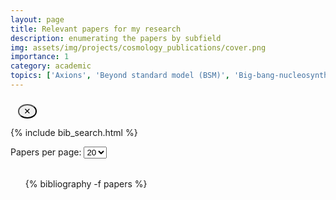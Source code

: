 ```yaml
---
layout: page
title: Relevant papers for my research
description: enumerating the papers by subfield
img: assets/img/projects/cosmology_publications/cover.png
importance: 1
category: academic
topics: ['Axions', 'Beyond standard model (BSM)', 'Big-bang-nucleosynthesis (BBN)', 'Chiral plasma instability (CPI) and chiral magnetic effect (CME)', 'Cosmological parameters', 'Cosmic microwave background (CMB)', 'Ultra high energy cosmic rays (UHECR)', 'Dark energy (DE)', 'Dark matter. (DM)', 'General relativity (GR) and modified gravity (MG)', 'Gravitational waves (GWs) theory & observations', 'Inflation', 'Isotropy', 'Large-scale structure (LSS)', 'Lorentz symmetry', 'Neutrinos', 'Parity symmetry', 'Perturbations', 'Phase transitions (PTs)', 'Primordial magnetic fields (PMFs)', 'Turbulence', 'Miscellaneous']
---
```


<!-- ──────────────────────────────────────────────────────────────
     TOPIC‑CHIP MENU
     ─────────────────────────────────────────────────────────── -->
<div id="tag‑chooser" class="mb-3">
  <div class="chip-box" id="available-tags"></div>
  <div class="chip-box chosen" id="selected-tags"></div>
  <button id="clear-tags" class="clear-chips btn btn-sm" title="Clear all">✕</button>
</div>

{% include bib_search.html %}
<script src="{{ '/assets/js/bibsearch_button_highlight.js' | relative_url }}"></script>

<!-- ───────────────────── Pagination selector ────────────────── -->
<div class="bibliography-controls">
  <label for="per-page">Papers per page:</label>
  <select id="per-page">
    <option value="10">10</option>
    <option value="20" selected>20</option>
    <option value="50">50</option>
  </select>
</div>

<div id="bib-nav-top" class="bib-nav"></div>
<ul id="bib-list">
  {% bibliography -f papers %}
</ul>

<div id="bib-nav"      class="bib-nav"></div>

<!-- ───────────────────────── CSS ─────────────────────────────── -->
<style>
/* chips */
.chip-box          { display:flex; flex-wrap:wrap; gap:.4rem; }
.chip-box.chosen   { margin-top:.6rem; }

.chip {
  display:inline-flex; align-items:center; gap:.25em;
  padding:.25em .6em; border-radius:1rem; font-size:.875rem;
  background:#e5e5e5; cursor:pointer; user-select:none;
  transition:background .15s ease;
}
.chip:hover        { background:#d0d0d0; }
.chip.chosen       { background:#6495ed; color:#fff; }
.chip .close       { font-size:.8em; margin-left:.3em; }

.clear-chips {
  margin-left:.75rem; padding:.15rem .45rem;
  border-radius:50%; line-height:1; cursor:pointer;
}

.hidden, .tag‑filtered { display:none !important; }

/* nav buttons */
.bib-nav { margin:1rem 0; display:flex; flex-wrap:wrap; gap:.4rem; }
.bib-nav button { padding:.2rem .55rem; }

/* — make the bib-plugin’s <a class="… btn"> links show their borders & padding */
#bib-list a.btn {
  display: inline-block;
  padding: 0.2rem 0.5rem;
  border: 1px solid currentColor !important;
  color: inherit !important;
  background-color: transparent !important;
  border-radius: 0.25rem;
  text-decoration: none;
}

/* ── highlight colour for Abs / Bib buttons ──────────────────── */
:root{
  --hit-light:#ff4d85;     /* light-mode pink  */
  --hit-dark :#4da8ff;     /* dark-mode blue   */
}
a.btn.search-hit{
  color:#fff !important;                  /* keep text white in dark-mode */
  background:var(--hit-light) !important;
}
@media (prefers-color-scheme:dark){
  a.btn.search-hit{ background:var(--hit-dark) !important; }
}
:root               { --hit-bg-light:#ffe0ec; --hit-fg-light:#c2185b; }
html.dark           { --hit-bg-light:#004b9a; --hit-fg-light:#ffffff; }

a.search-hit {            /* override MDB/Bootstrap .btn */
  background:var(--hit-bg-light) !important;
  color:      var(--hit-fg-light) !important;
}

</style>

<!-- ───────────────────────── JS ──────────────────────────────── -->
<!-- htmlcompressor ignore:start -->

<script>
document.addEventListener('DOMContentLoaded', () => {
    const bibList = document.getElementById('bib-list');
/* ========== 0.  Grab stuff ========== */
const allTopics = {{ page.topics | jsonify }};          // from front‑matter
const boxAvail  = document.getElementById('available-tags');
const boxChosen = document.getElementById('selected-tags');
const clearBtn  = document.getElementById('clear-tags');
const selected  = new Set();

/* ========== 1.  Build chips ========== */
const makeChip = (label, chosen=false) => {
  const chip = document.createElement('span');
  chip.className = 'chip' + (chosen ? ' chosen' : '');
  chip.dataset.tag = label.toLowerCase();
  chip.textContent = label;
  const x = document.createElement('span');
  x.textContent = '✕'; x.className = 'close';
  x.style.display = chosen ? '' : 'none';
  chip.appendChild(x);
  return chip;
};
allTopics.forEach(t => boxAvail.appendChild(makeChip(t)));

/* click logic */
function choose(chip){
  selected.add(chip.dataset.tag);
  chip.classList.add('chosen');
  chip.querySelector('.close').style.display='';
  boxChosen.appendChild(chip);
  updateFilter();
}
function unchoose(chip){
  selected.delete(chip.dataset.tag);
  chip.classList.remove('chosen');
  chip.querySelector('.close').style.display='none';
  boxAvail.appendChild(chip);
  updateFilter();
}
[boxAvail, boxChosen].forEach(box=>{
  box.addEventListener('click',e=>{
    const chip=e.target.closest('.chip'); if(!chip) return;
    chip.classList.contains('chosen')?unchoose(chip):choose(chip);
  });
});
clearBtn.addEventListener('click',()=>[...boxChosen.children].forEach(unchoose));

/* ========== 2.  Tag filter + search filter ========== */
const bibItems = Array.from(document.querySelectorAll('#bib-list li'));


function tagMatch(li){
  if (selected.size === 0) return true;

  // NEW: grab data-topics either from the <li> itself or the inner .entry-body
  const topicAttr = li.dataset.topics
                 || li.querySelector('[data-topics]')?.dataset.topics
                 || '';

  const liTags = topicAttr.split(',').map(s => s.trim().toLowerCase());
  return [...selected].every(t => liTags.includes(t));
}

function updateFilter () {
  /* -----------------------------------------------------------
   * 1) tag filtering  (what you already had)
   * --------------------------------------------------------- */
  bibItems.forEach(li => {
    li.classList.toggle('tag-filtered', !tagMatch(li));
  });

  /* -----------------------------------------------------------
   * 2) highlight “Abs” / “Bib” buttons when the _match_
   *    is hidden inside their blocks
   * --------------------------------------------------------- */
  // clear any previous highlight
  document.querySelectorAll('#bib-list .links a.search-hit')
          .forEach(b => b.classList.remove('search-hit'));

  const searchTerm = document
        .getElementById('bibsearch')    // the search-box input
        .value.trim().toLowerCase();

  if (searchTerm) {
    bibItems.forEach(li => {
      const absText = li.querySelector('.abstract')?.textContent
                        .toLowerCase() || '';
      const bibText = li.querySelector('.bibtex')?.textContent
                        .toLowerCase() || '';

      if (absText.includes(searchTerm)) {
        li.querySelectorAll('.links a.abstract')
          .forEach(b => b.classList.add('search-hit'));
      }
      if (bibText.includes(searchTerm)) {
        li.querySelectorAll('.links a.bibtex')
          .forEach(b => b.classList.add('search-hit'));
      }
    });
  }

  /* -----------------------------------------------------------
   * 3) pagination repaint
   * --------------------------------------------------------- */
  showPage(1);
}

document.addEventListener('bibsearch:results-updated', updateFilter);

/* ========== 3.  Pagination (from original) ========== */
const perPageSelect = document.getElementById('per-page');
const navTop        = document.getElementById('bib-nav-top');
const navBottom     = document.getElementById('bib-nav');
let perPage = +perPageSelect.value, currentPage = 1;

// insert a .num span in each <li> (for numbering)
bibItems.forEach(li => {
  if (!li.querySelector('.num')) {
    const num = document.createElement('span');
    num.className = 'num';
    li.insertBefore(num, li.firstChild);
  }
});

// helper: items currently visible (not unloaded by search/tag)
function getVisible() {
  return bibItems.filter(li =>
    !li.classList.contains('unloaded') &&
    !li.classList.contains('tag-filtered')
  );
}

// builds one nav bar (top or bottom) given totalPages
function fillBar(bar, totalPages) {
  bar.innerHTML = '';
  const addBtn = (label, page, disabled = false) => {
    const b = document.createElement('button');
    b.textContent = label;
    b.disabled    = disabled;
    if (!disabled) b.addEventListener('click', () => showPage(page));
    bar.appendChild(b);
  };
  const addDots = () => bar.appendChild(document.createTextNode('…'));

  if (totalPages <= 1) return;

  let start = Math.max(1, currentPage - 4);
  let end   = start + 9;
  if (end > totalPages) {
    end = totalPages;
    start = Math.max(1, end - 9);
  }

  if (start > 1) {
    addBtn('«1', 1);
    if (start > 2) addDots();
  }
  for (let p = start; p <= end; p++) {
    addBtn(String(p), p, p === currentPage);
  }
  if (end < totalPages) {
    if (end < totalPages - 1) addDots();
    addBtn('»' + totalPages, totalPages);
  }
}

// core pagination routine
function showPage(page) {
  const pool = getVisible();
  const totalPages = Math.max(1, Math.ceil(pool.length / perPage));
  currentPage = Math.min(Math.max(1, page), totalPages);

  const sliceStart = (currentPage - 1) * perPage;
  bibList.style.counterReset = 'paper ' + sliceStart;

  // hide all + clear old numbers
  bibItems.forEach(li => {
    li.style.display = 'none';
    li.querySelector('.num').textContent = '';
  });

  // show current slice + write new numbers
  pool.slice(sliceStart, sliceStart + perPage).forEach((li, idx) => {
    li.style.display = '';
    li.querySelector('.num').textContent = sliceStart + idx + 1;
  });

  fillBar(navTop, totalPages);
  fillBar(navBottom, totalPages);
}

// wire up per-page selector & initial paint
perPageSelect.addEventListener('change', () => showPage(1));
showPage(1);


/* ========== 4.  Collapsible Abstract/BibTeX blocks ========== */
document.querySelectorAll('#bib-list div.abstract, #bib-list div.bibtex')
        .forEach(div=>div.classList.add('hidden'));
document.querySelectorAll('#bib-list a.abstract.btn').forEach(btn=>{
  const block=btn.closest('li').querySelector('div.abstract');
  if(block) btn.addEventListener('click',e=>{e.preventDefault();block.classList.toggle('hidden');});
});
document.querySelectorAll('#bib-list a.bibtex.btn').forEach(btn=>{
  const block=btn.closest('li').querySelector('div.bibtex');
  if(block) btn.addEventListener('click',e=>{e.preventDefault();block.classList.toggle('hidden');});
});

/* ========== 4½.  Highlight Abs / Bib buttons on search ========== */

/* grab whichever input the bib_search include created */
const searchInput = document.querySelector(
  '#bibsearch,  #bib-search,  input[name="bibsearch"]'
);

/* runs after every search-refresh */
function highlightButtons() {
  /* 1) clear old hits */
  document.querySelectorAll('.links a.search-hit')
          .forEach(b => b.classList.remove('search-hit'));

  const term = (searchInput?.value || '').trim().toLowerCase();
  if (!term) return;                               // nothing to do

  bibItems.forEach(li => {
    const absTxt = li.querySelector('.abstract')?.textContent.toLowerCase() || '';
    const bibTxt = li.querySelector('.bibtex')  ?.textContent.toLowerCase() || '';

    if (absTxt.includes(term)) {
      li.querySelectorAll('.links a.abstract')
        .forEach(b => b.classList.add('search-hit'));
    }
    if (bibTxt.includes(term)) {
      li.querySelectorAll('.links a.bibtex')
        .forEach(b => b.classList.add('search-hit'));
    }
  });
}

/* 2) Hook into the *same* event your page already uses */
document.addEventListener('bibsearch:results-updated', highlightButtons);

/* 3) First pass on page-load */
highlightButtons();

/* kick things off */
updateFilter();



/* :::::::::::::::::::::::::::::::::::::::::::::::::::::::::::::::: *
 *  REPLACEMENT updateFilter()  — drop-in, no other edits needed   *
 * :::::::::::::::::::::::::::::::::::::::::::::::::::::::::::::::: */
function updateFilter(evt) {

  /* 1) tag-chip filtering (your original logic) */
  bibItems.forEach(li =>
    li.classList.toggle('tag-filtered', !tagMatch(li))
  );

  /* 2) fresh search term (from event, else from input field) */
  const term = (evt?.detail?.search ||      // highlight-search-term passes this
                document.getElementById('bibsearch')?.value || '')
               .trim().toLowerCase();

  /* ––– clear any previous highlight ––– */
  document.querySelectorAll('#bib-list a.search-hit')
          .forEach(a => a.classList.remove('search-hit'));

  if (term) {                        // nothing to do on empty search
    bibItems.forEach(li => {
      const abs = li.querySelector('.abstract')?.textContent.toLowerCase() || '';
      const bib = li.querySelector('.bibtex') ?.textContent.toLowerCase() || '';

      if (abs.includes(term))
        li.querySelectorAll('.links a.abstract')
           .forEach(a => a.classList.add('search-hit'));

      if (bib.includes(term))
        li.querySelectorAll('.links a.bibtex')
           .forEach(a => a.classList.add('search-hit'));
    });
  }

  /* 3) pagination repaint */
  showPage(1);
}
});
</script>
<!-- htmlcompressor ignore:end -->